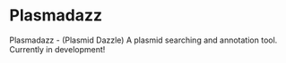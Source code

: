 # Plasmadazz
Plasmadazz - (Plasmid Dazzle) A plasmid searching and annotation tool.  
Currently in development!
